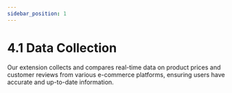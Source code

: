 ```yaml
---
sidebar_position: 1
---
```


# 4.1 Data Collection

Our extension collects and compares real-time data on product prices and customer reviews from various e-commerce platforms, ensuring users have accurate and up-to-date information.

